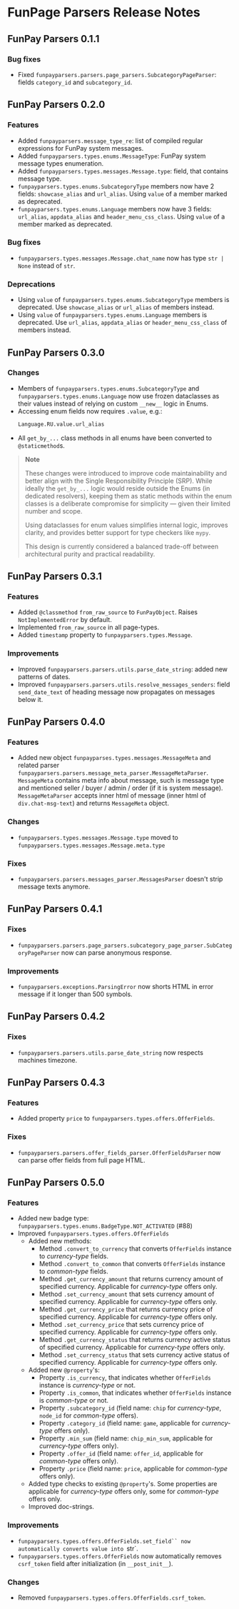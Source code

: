 # FunPage Parsers Release Notes

## FunPay Parsers 0.1.1

### Bug fixes

- Fixed `funpayparsers.parsers.page_parsers.SubcategoryPageParser`: fields `category_id` and `subcategory_id`.


## FunPay Parsers 0.2.0

### Features

- Added `funpayparsers.message_type_re`: list of compiled regular expressions for FunPay
system messages.
- Added `funpayparsers.types.enums.MessageType`: FunPay system message types enumeration.
- Added `funpayparsers.types.messages.Message.type`: field, that contains message type.
- `funpayparsers.types.enums.SubcategoryType` members now have 2 fields:
`showcase_alias` and `url_alias`. Using `value` of a member marked as deprecated.
- `funpayparsers.types.enums.Language` members now have 3 fields:
`url_alias`, `appdata_alias` and `header_menu_css_class`.
Using `value` of a member marked as deprecated.

### Bug fixes

- `funpayparsers.types.messages.Message.chat_name` now has type `str | None` instead of `str`.

### Deprecations

- Using `value` of `funpayparsers.types.enums.SubcategoryType` members is deprecated.
Use `showcase_alias` or `url_alias` of members instead.
- Using `value` of `funpayparsers.types.enums.Language` members is deprecated.
Use `url_alias`, `appdata_alias` or `header_menu_css_class` of members instead.


## FunPay Parsers 0.3.0

### Changes

- Members of `funpayparsers.types.enums.SubcategoryType` and `funpayparsers.types.enums.Language` now use frozen 
dataclasses as their values instead of relying on custom `__new__` logic in Enums.
- Accessing enum fields now requires `.value`, e.g.:
  ```python
  Language.RU.value.url_alias
  ```
- All `get_by_...` class methods in all enums have been converted to `@staticmethod`s.

> **Note**
>
> These changes were introduced to improve code maintainability and better align with the 
> Single Responsibility Principle (SRP).
> While ideally the `get_by_...` logic would reside outside the Enums (in dedicated resolvers),
> keeping them as static methods within the enum classes is a deliberate compromise for simplicity — 
> given their limited number and scope.
>
> Using dataclasses for enum values simplifies internal logic, improves clarity, and provides better support 
> for type checkers like `mypy`.
>
> This design is currently considered a balanced trade-off between architectural purity and practical readability.


## FunPay Parsers 0.3.1

### Features

- Added `@classmethod` `from_raw_source` to `FunPayObject`. Raises `NotImplementedError` by default.
- Implemented `from_raw_source` in all page-types.
- Added `timestamp` property to `funpayparsers.types.Message`.

### Improvements

- Improved ``funpayparsers.parsers.utils.parse_date_string``: added new patterns of dates.
- Improved ``funpayparsers.parsers.utils.resolve_messages_senders``: field `send_date_text` of heading message 
now propagates on messages below it.


## FunPay Parsers 0.4.0

### Features

- Added new object `funpayparses.types.messages.MessageMeta` and related parser 
`funpayparsers.parsers.message_meta_parser.MessageMetaParser`. `MessageMeta` contains meta info about message, such is
message type and mentioned seller / buyer / admin / order (if it is system message). `MessageMetaParser` accepts inner
html of message (inner html of `div.chat-msg-text`) and returns `MessageMeta` object.

### Changes

- `funpayparsers.types.messages.Message.type` moved to `funpayparsers.types.messages.Message.meta.type`


### Fixes

- `funpayparsers.parsers.messages_parser.MessagesParser` doesn't strip message texts anymore.


## FunPay Parsers 0.4.1

### Fixes

- `funpayparsers.parsers.page_parsers.subcategory_page_parser.SubCategoryPageParser` now can parse anonymous response.


### Improvements

- `funpayparsers.exceptions.ParsingError` now shorts HTML in error message if it longer than 500 symbols.


## FunPay Parsers 0.4.2

### Fixes

- `funpayparsers.parsers.utils.parse_date_string` now respects machines timezone.


## FunPay Parsers 0.4.3


### Features

- Added property `price` to `funpayparsers.types.offers.OfferFields`.

### Fixes

- `funpayparsers.parsers.offer_fields_parser.OfferFieldsParser` now can parse offer fields from full page HTML.


## FunPay Parsers 0.5.0


### Features

- Added new badge type: `funpayparsers.types.enums.BadgeType.NOT_ACTIVATED` (#88)
- Improved `funpayparsers.types.offers.OfferFields`
  - Added new methods:
    - Method `.convert_to_currency` that converts `OfferFields` instance to *currency-type* fields.
    - Method `.convert_to_common` that converts `OfferFields` instance to *common-type* fields.
    - Method `.get_currency_amount` that returns currency amount of specified currency. Applicable for 
*currency-type* offers only.
    - Method `.set_currency_amount` that sets currency amount of specified currency. Applicable for 
*currency-type* offers only.
    - Method `.get_currency_price` that returns currency price of specified currency. Applicable for 
*currency-type* offers only.
    - Method `.set_currency_price` that sets currency price of specified currency. Applicable for 
*currency-type* offers only.
    - Method `.get_currency_status` that returns currency active status of specified currency. Applicable for 
*currency-type* offers only.
    - Method `.set_currency_status` that sets currency active status of specified currency. Applicable for 
*currency-type* offers only.
  - Added new `@property`'s:
    - Property `.is_currency`, that indicates whether `OfferFields` instance is *currency-type* or not.
    - Property `.is_common`, that indicates whether `OfferFields` instance is *common-type* or not.
    - Property `.subcategory_id` (field name: `chip` for *currency-type*, `node_id` for *common-type* offers).
    - Property `.category_id` (field name: `game`, applicable for *currency-type* offers only).
    - Property `.min_sum` (field name: `chip_min_sum`, applicable for *currency-type* offers only).
    - Property `.offer_id` (field name: `offer_id`, applicable for *common-type* offers only).
    - Property `.price` (field name: `price`, applicable for *common-type* offers only).
  - Added type checks to existing `@property`'s. Some properties are applicable for *currency-type* offers only, some
for *common-type* offers only.
  - Improved doc-strings.
  
    
### Improvements

- `funpayparsers.types.offers.OfferFields.set_field`` now automatically converts value into `str`.
- `funpayparsers.types.offers.OfferFields` now automatically removes `csrf_token` field after initialization
  (in `__post_init__`).


### Changes

- Removed `funpayparsers.types.offers.OfferFields.csrf_token`.
